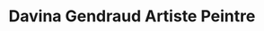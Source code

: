 ---
title: "Davina Gendraud Artiste Peintre"
url: /cusset/davina-gendraud-artiste-peintre/
shop: art
---